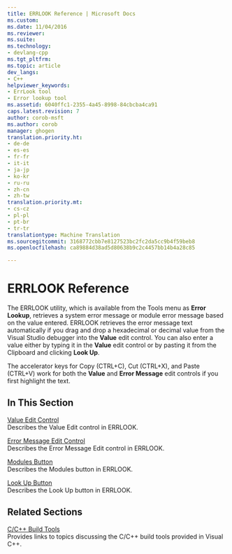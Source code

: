 ```yaml
---
title: ERRLOOK Reference | Microsoft Docs
ms.custom: 
ms.date: 11/04/2016
ms.reviewer: 
ms.suite: 
ms.technology:
- devlang-cpp
ms.tgt_pltfrm: 
ms.topic: article
dev_langs:
- C++
helpviewer_keywords:
- ErrLook tool
- Error lookup tool
ms.assetid: 6040ffc1-2355-4a45-8998-84cbcba4ca91
caps.latest.revision: 7
author: corob-msft
ms.author: corob
manager: ghogen
translation.priority.ht:
- de-de
- es-es
- fr-fr
- it-it
- ja-jp
- ko-kr
- ru-ru
- zh-cn
- zh-tw
translation.priority.mt:
- cs-cz
- pl-pl
- pt-br
- tr-tr
translationtype: Machine Translation
ms.sourcegitcommit: 3168772cbb7e8127523bc2fc2da5cc9b4f59beb8
ms.openlocfilehash: ca89884d38ad5d80638b9c2c4457bb14b4a28c85

---
```

# ERRLOOK Reference
The ERRLOOK utility, which is available from the Tools menu as **Error Lookup**, retrieves a system error message or module error message based on the value entered. ERRLOOK retrieves the error message text automatically if you drag and drop a hexadecimal or decimal value from the Visual Studio debugger into the **Value** edit control. You can also enter a value either by typing it in the **Value** edit control or by pasting it from the Clipboard and clicking **Look Up**.  
  
 The accelerator keys for Copy (CTRL+C), Cut (CTRL+X), and Paste (CTRL+V) work for both the **Value** and **Error Message** edit controls if you first highlight the text.  
  
## In This Section  
 [Value Edit Control](../../build/reference/value-edit-control.md)  
 Describes the Value Edit control in ERRLOOK.  
  
 [Error Message Edit Control](../../build/reference/error-message-edit-control.md)  
 Describes the Error Message Edit control in ERRLOOK.  
  
 [Modules Button](../../build/reference/modules-button.md)  
 Describes the Modules button in ERRLOOK.  
  
 [Look Up Button](../../build/reference/look-up-button.md)  
 Describes the Look Up button in ERRLOOK.  
  
## Related Sections  
 [C/C++ Build Tools](../../build/reference/c-cpp-build-tools.md)  
 Provides links to topics discussing the C/C++ build tools provided in Visual C++.


<!--HONumber=Jan17_HO1-->


